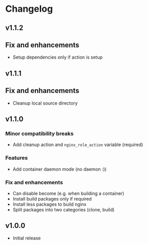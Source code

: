 # Changelog

## v1.1.2

## Fix and enhancements

- Setup dependencies only if action is setup

## v1.1.1

## Fix and enhancements

- Cleanup local source directory

## v1.1.0

### Minor compatibility breaks

- Add cleanup action and `nginx_role_action` variable (required)

### Features

- Add container daemon mode (no daemon :))

### Fix and enhancements

- Can disable become (e.g. when building a container)
- Install build packages only if required
- Install less packages to build nginx
- Split packages into two categories (clone, build)

## v1.0.0

- Initial release
